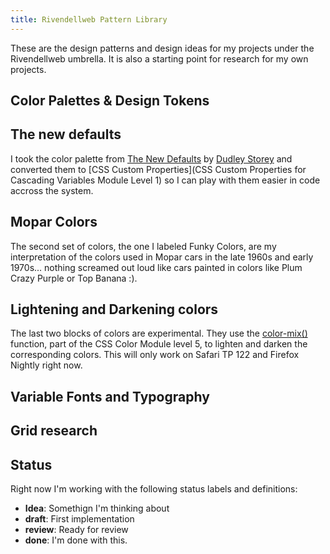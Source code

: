 ```yaml
---
title: Rivendellweb Pattern Library
---
```


These are the design patterns and design ideas for my projects under the Rivendellweb umbrella. It is also a starting point for research for my own projects.

## Color Palettes & Design Tokens

## The new defaults

I took the color palette from [The New Defaults](http://dudleystorey.github.io/thenewdefaults/) by [Dudley Storey](https://twitter.com/dudleystorey) and converted them to [CSS Custom Properties](CSS Custom Properties for Cascading Variables Module Level 1) so I can play with them easier in code accross the system.

## Mopar Colors

The second set of colors, the one I labeled Funky Colors, are my interpretation of the colors used in Mopar cars in the late 1960s and early 1970s... nothing screamed out loud like cars painted in colors like Plum Crazy Purple or Top Banana :).

## Lightening and Darkening colors

The last two blocks of colors are experimental. They use the [color-mix()](https://drafts.csswg.org/css-color-5/#color-mix) function, part of the CSS Color Module level 5, to lighten and darken the corresponding colors. This will only work on Safari TP 122 and Firefox Nightly right now.

## Variable Fonts and Typography

## Grid research

## Status

Right now I'm working with the following status labels and definitions:

* **Idea**: Somethign I'm thinking about
* **draft**: First implementation
* **review**: Ready for review
* **done**: I'm done with this.
